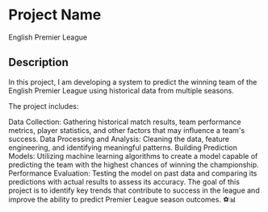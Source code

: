 # Project Name
English Premier League
## Description
In this project, I am developing a system to predict the winning team of the English Premier League using historical data from multiple seasons.

The project includes:

Data Collection: Gathering historical match results, team performance metrics, player statistics, and other factors that may influence a team's success.
Data Processing and Analysis: Cleaning the data, feature engineering, and identifying meaningful patterns.
Building Prediction Models: Utilizing machine learning algorithms to create a model capable of predicting the team with the highest chances of winning the championship.
Performance Evaluation: Testing the model on past data and comparing its predictions with actual results to assess its accuracy.
The goal of this project is to identify key trends that contribute to success in the league and improve the ability to predict Premier League season outcomes. ⚽📊
